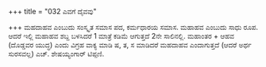 +++
title = "032 ಎವಗೆ ದೈವವು"

+++
ಮಹದಾಹವ ಎಂಬುದು ಸಂಸ್ಕೃತ ಸಮಾಸ ಪದ, ಕರ್ಮಧಾರಯ ಸಮಾಸ. ಮಹಾಹವ ಎಂಬುದು ಸಾಧು ರೂಪ. ಆದರೆ ಇಲ್ಲಿ ಮಹಾಹವ ಶಬ್ದ ಬಳಸಿದರೆ 1 ಮಾತ್ರೆ ಕಡಿಮೆ ಆಗುತ್ತದೆ 2ನೇ ಸಾಲಿನಲ್ಲಿ. ಮಹಾಂತರ + ಆಹವ (ದೊಡ್ಡವರ ಯುದ್ಧ) ಎಂದು ವಿಗ್ರಹ ವಾಕ್ಯ ಮಾಡಿ ಷ, ತ, ಸ ಮಾಡಿದರೆ ಮಹದಾಹವ ಎಂದಾಗುತ್ತದೆ (ಆದರೆ ಅರ್ಥ ಸುರಸವಲ್ಲ) ಎಚ್. ಶೇಷಯ್ಯಂಗಾರ್ ಟಿಪ್ಪಣಿ.